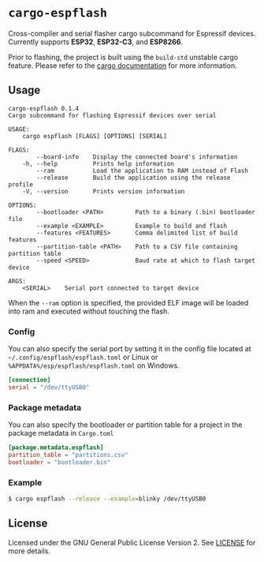 # `cargo-espflash`

Cross-compiler and serial flasher cargo subcommand for Espressif devices. Currently supports __ESP32__, __ESP32-C3__, and __ESP8266__.

Prior to flashing, the project is built using the `build-std` unstable cargo feature. Please refer to the [cargo documentation](https://doc.rust-lang.org/cargo/reference/unstable.html#build-std) for more information.

## Usage

```text
cargo-espflash 0.1.4
Cargo subcommand for flashing Espressif devices over serial

USAGE:
    cargo espflash [FLAGS] [OPTIONS] [SERIAL]

FLAGS:
        --board-info    Display the connected board's information
    -h, --help          Prints help information
        --ram           Load the application to RAM instead of Flash
        --release       Build the application using the release profile
    -V, --version       Prints version information

OPTIONS:
        --bootloader <PATH>         Path to a binary (.bin) bootloader file
        --example <EXAMPLE>         Example to build and flash
        --features <FEATURES>       Comma delimited list of build features
        --partition-table <PATH>    Path to a CSV file containing partition table
        --speed <SPEED>             Baud rate at which to flash target device

ARGS:
    <SERIAL>    Serial port connected to target device
```

When the `--ram` option is specified, the provided ELF image will be loaded into ram and executed without touching the flash.

### Config

You can also specify the serial port by setting it in the config file located at `~/.config/espflash/espflash.toml` or Linux
or `%APPDATA%/esp/espflash/espflash.toml` on Windows.

```toml
[connection]
serial = "/dev/ttyUSB0"
```

### Package metadata

You can also specify the bootloader or partition table for a project in the package metadata in `Cargo.toml`

```toml
[package.metadata.espflash]                                                                                                                                                                                                                                    
partition_table = "partitions.csv"
bootloader = "bootloader.bin"
```

### Example

```bash
$ cargo espflash --release --example=blinky /dev/ttyUSB0
```

## License

Licensed under the GNU General Public License Version 2. See [LICENSE](LICENSE) for more details.
